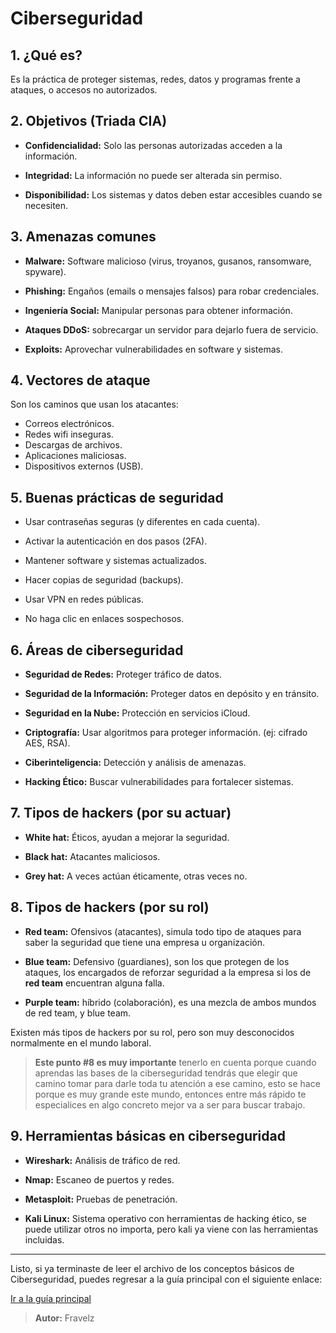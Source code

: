 # Ciberseguridad

## 1. ¿Qué es?

Es la práctica de proteger sistemas, redes, datos y programas frente a ataques, o accesos no autorizados.

## 2. Objetivos (Triada CIA)

* **Confidencialidad:** Solo las personas autorizadas acceden a la información.

* **Integridad:** La información no puede ser alterada sin permiso.

* **Disponibilidad:** Los sistemas y datos deben estar accesibles cuando se necesiten.

## 3. Amenazas comunes

* **Malware:** Software malicioso (virus, troyanos, gusanos, ransomware, spyware).

* **Phishing:** Engaños (emails o mensajes falsos) para robar credenciales.

* **Ingeniería Social:** Manipular personas para obtener información.

* **Ataques DDoS:** sobrecargar un servidor para dejarlo fuera de servicio.

* **Exploits:** Aprovechar vulnerabilidades en software y sistemas.

## 4. Vectores de ataque

Son los caminos que usan los atacantes:

* Correos electrónicos.
* Redes wifi inseguras.
* Descargas de archivos.
* Aplicaciones maliciosas.
* Dispositivos externos (USB).

## 5. Buenas prácticas de seguridad

* Usar contraseñas seguras (y diferentes en cada cuenta).

* Activar la autenticación en dos pasos (2FA).

* Mantener software y sistemas actualizados.

* Hacer copias de seguridad (backups).

* Usar VPN en redes públicas.

* No haga clic en enlaces sospechosos.

## 6. Áreas de ciberseguridad

* **Seguridad de Redes:** Proteger tráfico de datos.

* **Seguridad de la Información:** Proteger datos en depósito y en tránsito.

* **Seguridad en la Nube:** Protección en servicios iCloud.

* **Criptografía:** Usar algoritmos para proteger información. (ej: cifrado AES, RSA).

* **Ciberinteligencia:** Detección y análisis de amenazas.

* **Hacking Ético:** Buscar vulnerabilidades para fortalecer sistemas.

## 7. Tipos de hackers (por su actuar)

* **White hat:** Éticos, ayudan a mejorar la seguridad.

* **Black hat:** Atacantes maliciosos.

* **Grey hat:** A veces actúan éticamente, otras veces no.

## 8. Tipos de hackers (por su rol)

* **Red team:** Ofensivos (atacantes), simula todo tipo de ataques para saber la seguridad que tiene una empresa u organización.

* **Blue team:** Defensivo (guardianes), son los que protegen de los ataques, los encargados de reforzar seguridad a la empresa si los de **red team** encuentran alguna falla.

* **Purple team:** híbrido (colaboración), es una mezcla de ambos mundos de red team, y blue team.

Existen más tipos de hackers por su rol, pero son muy desconocidos normalmente en el mundo laboral.

> **Este punto #8 es muy importante** tenerlo en cuenta porque cuando aprendas las bases de la ciberseguridad tendrás que elegir que camino tomar para darle toda tu atención a ese camino, esto se hace porque es muy grande este mundo, entonces entre más rápido te especialices en algo concreto mejor va a ser para buscar trabajo.

## 9. Herramientas básicas en ciberseguridad

* **Wireshark:** Análisis de tráfico de red.

* **Nmap:** Escaneo de puertos y redes.

* **Metasploit:** Pruebas de penetración.

* **Kali Linux:** Sistema operativo con herramientas de hacking ético, se puede utilizar otros no importa, pero kali ya viene con las herramientas incluidas.

---

Listo, si ya terminaste de leer el archivo de los conceptos básicos de Ciberseguridad, puedes regresar a la guía principal con el siguiente enlace:

[Ir a la guía principal](./../readme.md#0-conceptos-b%C3%A1sicos-leer-archivo)

> **Autor:** Fravelz
